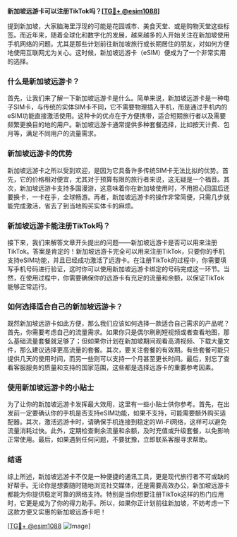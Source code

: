**新加坡远游卡可以注册TikTok吗？[[TG💪+ @esim1088](https://t.me/s/esim1088)]**

提到新加坡，大家脑海里浮现的可能是花园城市、美食天堂、或是购物天堂这些标签。而近年来，随着全球化和数字化的发展，越来越多的人开始关注在新加坡使用手机网络的问题。尤其是那些计划前往新加坡旅行或长期居住的朋友，对如何方便地使用互联网尤为关心。这时候，新加坡远游卡（eSIM）便成为了一个非常实用的选择。

### 什么是新加坡远游卡？

首先，让我们来了解一下新加坡远游卡是什么。简单来说，新加坡远游卡是一种电子SIM卡，与传统的实体SIM卡不同，它不需要物理插入手机，而是通过手机内的eSIM功能直接激活使用。这种卡的优点在于方便携带，适合短期旅行者以及需要频繁更换目的地的用户。新加坡远游卡通常提供多种套餐选择，比如按天计费、包月等，满足不同用户的流量需求。

### 新加坡远游卡的优势

新加坡远游卡之所以受到欢迎，是因为它具备许多传统SIM卡无法比拟的优势。首先，它的价格相对便宜，尤其对于预算有限的旅行者来说，这无疑是一个福音。其次，新加坡远游卡支持多国漫游，这意味着你在新加坡使用时，不用担心回国后还要换卡，一卡在手，全球畅游。再者，新加坡远游卡的操作非常简便，只需几步就能完成激活，省去了到当地购买实体卡的麻烦。

### 新加坡远游卡能注册TikTok吗？

接下来，我们来解答文章开头提出的问题——新加坡远游卡是否可以用来注册TikTok。答案是肯定的！新加坡远游卡完全可以用来注册TikTok，只要你的手机支持eSIM功能，并且已经成功激活了远游卡。在注册TikTok的过程中，你需要填写手机号码进行验证，这时你可以使用新加坡远游卡绑定的号码完成这一环节。当然，在使用过程中，你需要确保你的远游卡有充足的流量和余额，以保证TikTok能够正常运行。

### 如何选择适合自己的新加坡远游卡？

既然新加坡远游卡如此方便，那么我们应该如何选择一款适合自己需求的产品呢？首先，你需要考虑自己的流量需求。如果你只是偶尔刷刷短视频或者查看地图，那么基础流量套餐就足够了；但如果你计划在新加坡期间观看高清视频、下载大量文件，那么建议选择更高流量的套餐。其次，要关注套餐的有效期。有些套餐可能只提供几天的使用时间，而另一些则可以支持一个月甚至更长时间。最后，别忘了查看客服服务的质量和支持的国家范围，这些都是选择远游卡的重要参考因素。

### 使用新加坡远游卡的小贴士

为了让你的新加坡远游卡发挥最大效用，这里有一些小贴士供你参考。首先，在出发前一定要确认你的手机是否支持eSIM功能，如果不支持，可能需要额外购买适配器。其次，激活远游卡时，请确保手机连接到稳定的Wi-Fi网络，这样可以避免流量消耗过快。此外，定期检查剩余流量和余额，及时充值或升级套餐，以免影响正常使用。最后，如果遇到任何问题，不要犹豫，立即联系客服寻求帮助。

### 结语

综上所述，新加坡远游卡不仅是一种便捷的通讯工具，更是现代旅行者不可或缺的好帮手。无论你是想要随时随地浏览社交媒体，还是需要高效办公，新加坡远游卡都能为你提供稳定可靠的网络支持。特别是当你想要注册TikTok这样的热门应用时，它更是成为了你的得力助手。所以，如果你正计划前往新加坡，不妨考虑一下这款方便又实惠的新加坡远游卡吧！

[[TG💪+ @esim1088](https://t.me/s/esim1088) ![Image](https://i.postimg.cc/4NQfJmqS/Snipaste-2025-05-13-00-14-12.png)]